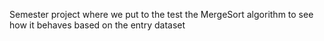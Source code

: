 Semester project where we put to the test the MergeSort algorithm to see how it behaves based on the entry dataset
